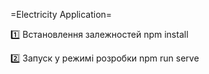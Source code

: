 =Electricity Application=

1️⃣ Встановлення залежностей
npm install

2️⃣ Запуск у режимі розробки
npm run serve
